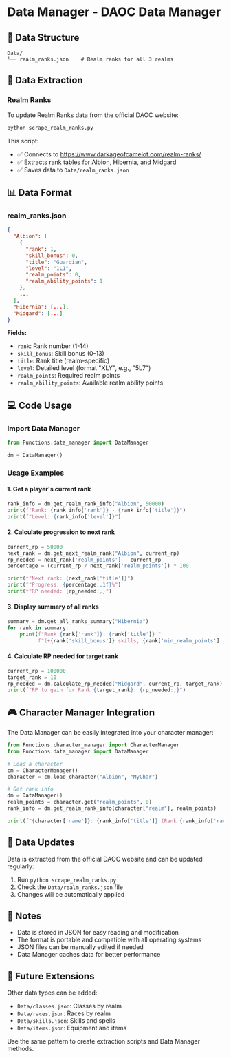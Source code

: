 # Data Manager - DAOC Data Manager

## 📁 Data Structure

```
Data/
└── realm_ranks.json    # Realm ranks for all 3 realms
```

## 🔧 Data Extraction

### Realm Ranks

To update Realm Ranks data from the official DAOC website:

```bash
python scrape_realm_ranks.py
```

This script:
- ✅ Connects to https://www.darkageofcamelot.com/realm-ranks/
- ✅ Extracts rank tables for Albion, Hibernia, and Midgard
- ✅ Saves data to `Data/realm_ranks.json`

## 📊 Data Format

### realm_ranks.json

```json
{
  "Albion": [
    {
      "rank": 1,
      "skill_bonus": 0,
      "title": "Guardian",
      "level": "1L1",
      "realm_points": 0,
      "realm_ability_points": 1
    },
    ...
  ],
  "Hibernia": [...],
  "Midgard": [...]
}
```

**Fields:**
- `rank`: Rank number (1-14)
- `skill_bonus`: Skill bonus (0-13)
- `title`: Rank title (realm-specific)
- `level`: Detailed level (format "XLY", e.g., "5L7")
- `realm_points`: Required realm points
- `realm_ability_points`: Available realm ability points

## 💻 Code Usage

### Import Data Manager

```python
from Functions.data_manager import DataManager

dm = DataManager()
```

### Usage Examples

#### 1. Get a player's current rank

```python
rank_info = dm.get_realm_rank_info("Albion", 50000)
print(f"Rank: {rank_info['rank']} - {rank_info['title']}")
print(f"Level: {rank_info['level']}")
```

#### 2. Calculate progression to next rank

```python
current_rp = 50000
next_rank = dm.get_next_realm_rank("Albion", current_rp)
rp_needed = next_rank['realm_points'] - current_rp
percentage = (current_rp / next_rank['realm_points']) * 100

print(f"Next rank: {next_rank['title']}")
print(f"Progress: {percentage:.1f}%")
print(f"RP needed: {rp_needed:,}")
```

#### 3. Display summary of all ranks

```python
summary = dm.get_all_ranks_summary("Hibernia")
for rank in summary:
    print(f"Rank {rank['rank']}: {rank['title']} "
          f"(+{rank['skill_bonus']} skills, {rank['min_realm_points']:,} RP)")
```

#### 4. Calculate RP needed for target rank

```python
current_rp = 100000
target_rank = 10
rp_needed = dm.calculate_rp_needed("Midgard", current_rp, target_rank)
print(f"RP to gain for Rank {target_rank}: {rp_needed:,}")
```

## 🎮 Character Manager Integration

The Data Manager can be easily integrated into your character manager:

```python
from Functions.character_manager import CharacterManager
from Functions.data_manager import DataManager

# Load a character
cm = CharacterManager()
character = cm.load_character("Albion", "MyChar")

# Get rank info
dm = DataManager()
realm_points = character.get("realm_points", 0)
rank_info = dm.get_realm_rank_info(character["realm"], realm_points)

print(f"{character['name']}: {rank_info['title']} (Rank {rank_info['rank']})")
```

## 🔄 Data Updates

Data is extracted from the official DAOC website and can be updated regularly:

1. Run `python scrape_realm_ranks.py`
2. Check the `Data/realm_ranks.json` file
3. Changes will be automatically applied

## 📝 Notes

- Data is stored in JSON for easy reading and modification
- The format is portable and compatible with all operating systems
- JSON files can be manually edited if needed
- Data Manager caches data for better performance

## 🚀 Future Extensions

Other data types can be added:

- `Data/classes.json`: Classes by realm
- `Data/races.json`: Races by realm
- `Data/skills.json`: Skills and spells
- `Data/items.json`: Equipment and items

Use the same pattern to create extraction scripts and Data Manager methods.
